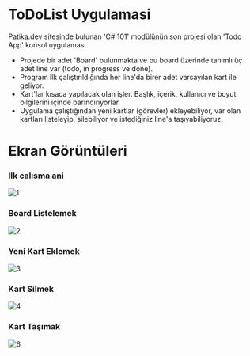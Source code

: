 # ToDoList Uygulamasi
Patika.dev sitesinde bulunan 'C# 101' modülünün son projesi olan 'Todo App' konsol uygulaması.
- Projede bir adet 'Board' bulunmakta ve bu board üzerinde tanımlı üç adet line var (todo, in progress ve done). 
- Program ilk çalıştırıldığında her line'da birer adet varsayılan kart ile geliyor.
- Kart'lar kısaca yapılacak olan işler. Başlık, içerik, kullanıcı ve boyut bilgilerini içinde barındırıyorlar.
- Uygulama çalıştığından yeni kartlar (görevler) ekleyebiliyor, var olan kartları listeleyip, silebiliyor ve istediğiniz line'a taşıyabiliyoruz.

# Ekran Görüntüleri
### Ilk calısma ani
![1](https://user-images.githubusercontent.com/100076932/166115239-0150d95c-f7ee-461f-a32c-8a4faaa5abed.png)

### Board Listelemek
![2](https://user-images.githubusercontent.com/100076932/166115295-37bd464e-029d-4353-b7d9-4ffb2ac4b2c6.png)

### Yeni Kart Eklemek
![3](https://user-images.githubusercontent.com/100076932/166115361-97152351-a13b-4d32-b8f1-ad51b02c6851.png)

### Kart Silmek
![4](https://user-images.githubusercontent.com/100076932/166115402-f8c90ecc-699f-420b-b9e2-a37c66a31b70.png)

### Kart Taşımak
![6](https://user-images.githubusercontent.com/100076932/166115471-fade54b1-0e8c-460d-a1c9-1d68757c43a1.png)
